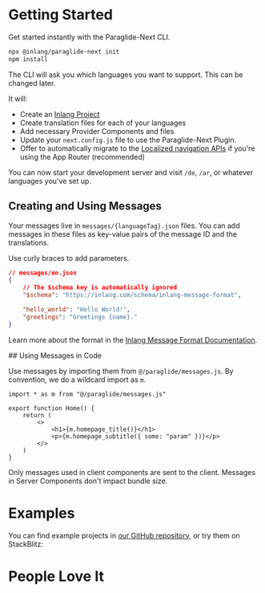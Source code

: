 # Getting Started

Get started instantly with the Paraglide-Next CLI.

```bash
npx @inlang/paraglide-next init
npm install
```

The CLI will ask you which languages you want to support. This can be changed later.

It will:

- Create an [Inlang Project](https://inlang.com/documentation/concept/project)
- Create translation files for each of your languages
- Add necessary Provider Components and files
- Update your `next.config.js` file to use the Paraglide-Next Plugin.
- Offer to automatically migrate to the [Localized navigation APIs](#localized-navigation-apis) if you're using the App Router (recommended)

You can now start your development server and visit `/de`, `/ar`, or whatever languages you've set up.

## Creating and Using Messages

Your messages live in `messages/{languageTag}.json` files. You can add messages in these files as key-value pairs of the message ID and the translations.

Use curly braces to add parameters.

```json
// messages/en.json
{
	// The $schema key is automatically ignored
	"$schema": "https://inlang.com/schema/inlang-message-format",

	"hello_world": "Hello World!",
	"greetings": "Greetings {name}."
}
```

Learn more about the format in the [Inlang Message Format Documentation](https://inlang.com/m/reootnfj/plugin-inlang-messageFormat).

## Using Messages in Code

Use messages by importing them from `@/paraglide/messages.js`. By convention, we do a wildcard import as `m`.

```tsx
import * as m from "@/paraglide/messages.js"

export function Home() {
	return (
		<>
			<h1>{m.homepage_title()}</h1>
			<p>{m.homepage_subtitle({ some: "param" })}</p>
		</>
	)
}
```

Only messages used in client components are sent to the client. Messages in Server Components don't impact bundle size.

# Examples

You can find example projects in [our GitHub repository](https://github.com/opral/monorepo/tree/main/inlang/source-code/paraglide/paraglide-next/examples), or try them on StackBlitz:

<doc-links>
    <doc-link title="App Router Example" icon="simple-icons:stackblitz" href="https://stackblitz.com/~/LorisSigrist/paraglide-next-app-router-example" description="Try out the App router example on StackBlitz"></doc-link>
    <doc-link title="App Router Example Repository" icon="lucide:github" href="https://github.com/opral/monorepo/tree/main/inlang/source-code/paraglide/paraglide-next/examples/app" description="View the source code for the App router Example"></doc-link>
    <doc-link title="Pages Router Example" icon="simple-icons:stackblitz" href="https://stackblitz.com/~/LorisSigrist/paraglide-next-app-router-example" description="Try out the Pages router example on StackBlitz"></doc-link>
	<doc-link title="App Router Example Repository" icon="lucide:github" href="https://github.com/opral/monorepo/tree/main/inlang/source-code/paraglide/paraglide-next/examples/pages" description="View the source code for the Pages router Example"></doc-link>
</doc-links>

# People Love It

<doc-comments>
<doc-comment text="Awesome library 🙂 Thanks so much! 1) The docs were simple and straight forward 2) Everything just worked.. no headaches" author="Dimitry" icon="mdi:discord" data-source="https://discord.com/channels/897438559458430986/1083724234142011392/1225658097016766574"></doc-comment>
<doc-comment text="Thank you for that huge work you have done and still doing!" author="ZerdoX-x" icon="mdi:github"></doc-comment>
<doc-comment text="It works like a charm. intellisense, autotranslate, server/client side. Just great!" author="Majora" icon="mdi:discord" data-source="https://discord.com/channels/897438559458430986/1239930048870613032/1239976956645212402"></doc-comment>
</doc-comments>
